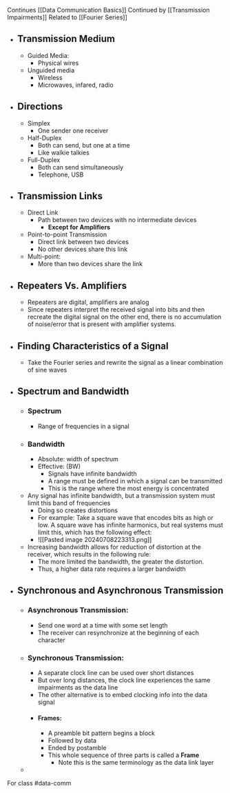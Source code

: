 Continues [[Data Communication Basics]]
Continued by [[Transmission Impairments]]
Related to [[Fourier Series]]
- ## Transmission Medium
	- Guided Media:
		- Physical wires
	- Unguided media
		- Wireless
		- Microwaves, infared, radio
- ## Directions
	- Simplex
		- One sender one receiver
	- Half-Duplex
		- Both can send, but one at a time
		- Like walkie talkies
	- Full-Duplex
		- Both can send simultaneously
		- Telephone, USB
- ## Transmission Links
	- Direct Link
		- Path between two devices with no intermediate devices 
			- **Except for Amplifiers**
	- Point-to-point Transmission
		- Direct link between two devices
		- No other devices share this link
	- Multi-point:
		- More than two devices share the link
- ## Repeaters Vs. Amplifiers
	- Repeaters are digital, amplifiers are analog
	- Since repeaters interpret the received signal into bits and then recreate the digital signal on the other end, there is no accumulation of noise/error that is present with amplifier systems.
- ## Finding Characteristics of a Signal
	- Take the Fourier series and rewrite the signal as a linear combination of sine waves
- ## Spectrum and Bandwidth
	- ### Spectrum
		- Range of frequencies in a signal
	- ### Bandwidth
		- Absolute: width of spectrum
		- Effective: (BW)
			- Signals have infinite bandwidth
			- A range must be defined in which a signal can be transmitted
			- This is the range where the most energy is concentrated
	- Any signal has infinite bandwidth, but a transmission system must limit this band of frequencies
		- Doing so creates distortions
		- For example: Take a square wave that encodes bits as high or low. A square wave has infinite harmonics, but real systems must limit this, which has the following effect:
		- ![[Pasted image 20240708223313.png]]
	- Increasing bandwidth allows for reduction of distortion at the receiver, which results in the following rule:
		- The more limited the bandwidth, the greater the distortion.
		- Thus, a higher data rate requires a larger bandwidth
- ## Synchronous and Asynchronous Transmission
	- ### Asynchronous Transmission:
		- Send one word at a time with some set length
		- The receiver can resynchronize at the beginning of each character
	- ###  Synchronous Transmission:
		- A separate clock line can be used over short distances
		- But over long distances, the clock line experiences the same impairments as the data line
		- The other alternative is to embed clocking info into the data signal
		- #### Frames:
			- A preamble bit pattern begins a block
			- Followed by data
			- Ended by postamble
			- This whole sequence of three parts is called a **Frame**
				- Note this is the same terminology as the data link layer
	- 

For class #data-comm